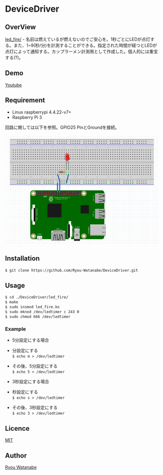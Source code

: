 # DeviceDriver
## OverView
[led_fire/](https://github.com/Ryou-Watanabe/DeviceDriver/tree/master/led_fire) - 名前は燃えているが燃えないのでご安心を。1秒ごとにLEDが点灯する。また、1~9(秒/分)を計測することができる。指定された時間が経つとLEDが点灯によって通知する。カップラーメン計測用として作成した。個人的には重宝する(?)。

## Demo
[Youtube](https://youtu.be/E_c5L9rQi_g)

## Requirement
* Linux raspberrypi 4.4.22-v7+
* Raspberry Pi 3

回路に関しては以下を参照。GPIO25 PinとGroundを接続。

![回路図](https://github.com/Ryou-Watanabe/DeviceDriver/blob/images/robosys_img1.png)


## Installation
`$ git clone https://github.com/Ryou-Watanabe/DeviceDriver.git`

## Usage
```
$ cd ./DeviceDriver/led_fire/
$ make
$ sudo insmod led_fire.ko
$ sudo mknod /dev/ledtimer c 243 0
$ sudo chmod 666 /dev/ledtimer
```

### Example
* 5分設定にする場合  
 * 分設定にする  
`$ echo m > /dev/ledtimer`  
 * その後、5分設定にする  
`$ echo 5 > /dev/ledtimer`

* 3秒設定にする場合  
 * 秒設定にする  
`$ echo s > /dev/ledtimer`  
 * その後、3秒設定にする  
`$ echo 3 > /dev/ledtimer`

## Licence
[MIT](https://github.com/Ryou-Watanabe/DeviceDriver/blob/master/LICENSE)

## Author
[Ryou Watanabe](https://github.com/Ryou-Watanabe)
